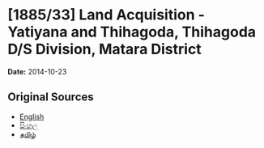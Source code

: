 # [1885/33] Land Acquisition - Yatiyana and Thihagoda, Thihagoda D/S Division, Matara District

**Date:** 2014-10-23

## Original Sources

- [English](https://documents.gov.lk/view/extra-gazettes/2014/10/1885-33_E.pdf)
- [සිංහල](https://documents.gov.lk/view/extra-gazettes/2014/10/1885-33_S.pdf)
- [தமிழ்](https://documents.gov.lk/view/extra-gazettes/2014/10/1885-33_T.pdf)

